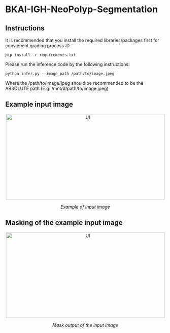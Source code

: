 # BKAI-IGH-NeoPolyp-Segmentation

## Instructions 
It is recommended that you install the required libraries/packages first for convienent grading process :D

```pip install -r requirements.txt```

Please run the inference code by the following instructions:

```python infer.py --image_path /path/to/image.jpeg``` 

Where the /path/to/image/jpeg should be recommended to be the ABSOLUTE path (E.g: /mnt/d/path/to/image.jpeg)

## Example input image

<p align="center">
  <img src="resources/019410b1fcf0625f608b4ce97629ab55.jpeg" alt = "UI" title = "Example of input image" width="500" height="270">
</p>
<p align="center">
   <em>Example of input image</em>
</p>

## Masking of the example input image

<p align="center">
  <img src="resources/saved_segmentation.jpeg" alt = "UI" title = "Mask output of the input image" width="500" height="270">
</p>
<p align="center">
   <em>Mask output of the input image</em>
</p>

